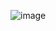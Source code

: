 ![image](https://github.com/rajathkannabiran/SQL-Practice/assets/43930076/296c0ec5-e659-4865-a6b4-0a90d399a624)
